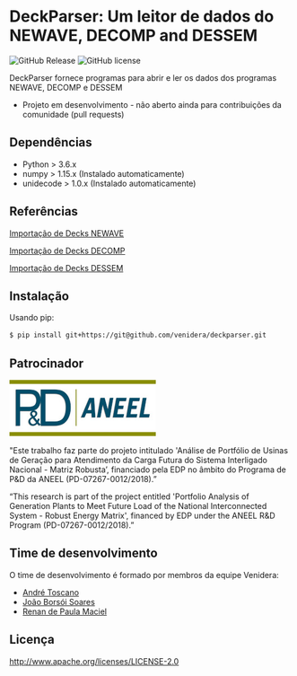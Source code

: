 DeckParser: Um leitor de dados do NEWAVE, DECOMP and DESSEM
=============================================

![GitHub Release](https://img.shields.io/badge/release-v0.0.1-blue.svg)
![GitHub license](https://img.shields.io/badge/license-Apachev2-yellow.svg)

DeckParser fornece programas para abrir e ler os dados dos programas NEWAVE, DECOMP e DESSEM

* Projeto em desenvolvimento - não aberto ainda para contribuições da comunidade (pull requests)

## Dependências

* Python > 3.6.x
* numpy > 1.15.x (Instalado automaticamente)
* unidecode > 1.0.x (Instalado automaticamente)

## Referências

[Importação de Decks NEWAVE](docs/Processo_de_importacao_de_um_deck_NEWAVE.md)

[Importação de Decks DECOMP](docs/Processo_de_importacao_de_um_deck_DECOMP.md)

[Importação de Decks DESSEM](docs/Processo_de_importacao_de_um_deck_DESSEM.md)

## Instalação

Usando pip:

```bash
$ pip install git+https://git@github.com/venidera/deckparser.git
```

## Patrocinador

![](./imgs/logo_ped_aneel.jpg?raw=true)

"Este trabalho faz parte do projeto intitulado 'Análise de Portfólio de Usinas de Geração para Atendimento da Carga Futura do Sistema Interligado Nacional - Matriz Robusta’, financiado pela EDP no âmbito do Programa de P&D da ANEEL (PD-07267-0012/2018).”

“This research is part of the project entitled 'Portfolio Analysis of Generation Plants to Meet Future Load of the National Interconnected System - Robust Energy Matrix', financed by EDP under the ANEEL R&D Program (PD-07267-0012/2018).”

## Time de desenvolvimento

O time de desenvolvimento é formado por membros da equipe Venidera:

* [André Toscano](https://github.com/aemitos)
* [João Borsói Soares](https://github.com/joaoborsoi)
* [Renan de Paula Maciel](https://github.com/renanmaciel)

## Licença

http://www.apache.org/licenses/LICENSE-2.0
